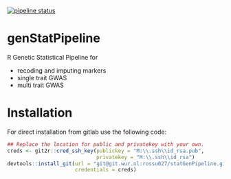 [![pipeline status](https://git.wur.nl/rossu027/statGenPipeline/badges/master/pipeline.svg)](https://git.wur.nl/rossu027/statGenPipeline/commits/master)

# genStatPipeline

R Genetic Statistical Pipeline for 
* recoding and imputing markers
* single trait GWAS
* multi trait GWAS

# Installation

For direct installation from gitlab use the following code:

``` r
## Replace the location for public and privatekey with your own.
creds <- git2r::cred_ssh_key(publickey = "M:\\.ssh\\id_rsa.pub",
                             privatekey = "M:\\.ssh\\id_rsa")
devtools::install_git(url = "git@git.wur.nl:rossu027/statGenPipeline.git",
                      credentials = creds)

```
